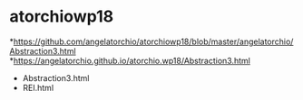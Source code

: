 # atorchiowp18

*https://github.com/angelatorchio/atorchiowp18/blob/master/angelatorchio/Abstraction3.html
*https://angelatorchio.github.io/atorchio.wp18/Abstraction3.html

* Abstraction3.html
* REI.html
